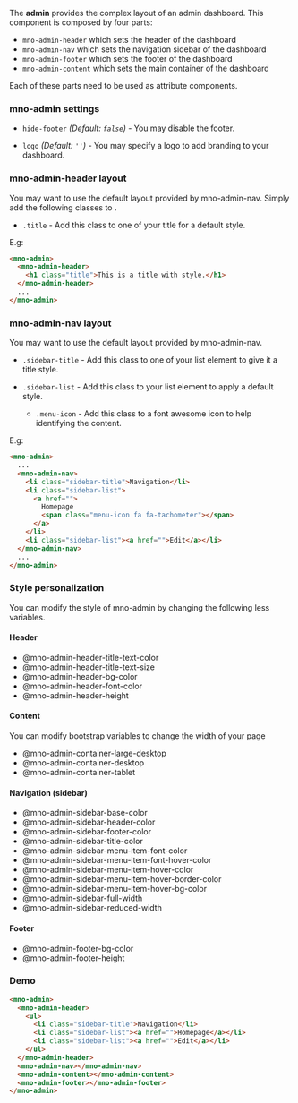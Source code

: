 The **admin** provides the complex layout of an admin dashboard.
This component is composed by four parts:

* `mno-admin-header` which sets the header of the dashboard
* `mno-admin-nav` which sets the navigation sidebar of the dashboard
* `mno-admin-footer` which sets the footer of the dashboard
* `mno-admin-content` which sets the main container of the dashboard

Each of these parts need to be used as attribute components.

### mno-admin settings

* `hide-footer`
  _(Default: `false`)_ -
  You may disable the footer.

* `logo`
  _(Default: `''`)_ -
  You may specify a logo to add branding to your dashboard.

### mno-admin-header layout
You may want to use the default layout provided by mno-admin-nav. 
Simply add the following classes to .

* `.title` -
  Add this class to one of your title for a default style.

E.g:
``` html
<mno-admin>
  <mno-admin-header>
    <h1 class="title">This is a title with style.</h1>
  </mno-admin-header>
  ...
</mno-admin>
```
  
### mno-admin-nav layout

You may want to use the default layout provided by mno-admin-nav. 

* `.sidebar-title` -
  Add this class to one of your list element to give it a title style.
  
* `.sidebar-list` -
  Add this class to your list element to apply a default style.
  
  * `.menu-icon` - Add this class to a font awesome icon to help identifying the content.
  
E.g:
``` html
<mno-admin>
  ...
  <mno-admin-nav>
    <li class="sidebar-title">Navigation</li>
    <li class="sidebar-list">
      <a href="">
        Homepage 
        <span class="menu-icon fa fa-tachometer"></span>
      </a>
    </li>
    <li class="sidebar-list"><a href="">Edit</a></li>
  </mno-admin-nav>
  ...
</mno-admin>
```

### Style personalization
You can modify the style of mno-admin by changing the following less variables.

#### Header
- @mno-admin-header-title-text-color
- @mno-admin-header-title-text-size
- @mno-admin-header-bg-color
- @mno-admin-header-font-color
- @mno-admin-header-height


#### Content
You can modify bootstrap variables to change the width of your page
- @mno-admin-container-large-desktop
- @mno-admin-container-desktop
- @mno-admin-container-tablet

#### Navigation (sidebar)
- @mno-admin-sidebar-base-color
- @mno-admin-sidebar-header-color
- @mno-admin-sidebar-footer-color
- @mno-admin-sidebar-title-color
- @mno-admin-sidebar-menu-item-font-color
- @mno-admin-sidebar-menu-item-font-hover-color
- @mno-admin-sidebar-menu-item-hover-color
- @mno-admin-sidebar-menu-item-hover-border-color
- @mno-admin-sidebar-menu-item-hover-bg-color
- @mno-admin-sidebar-full-width
- @mno-admin-sidebar-reduced-width

#### Footer
- @mno-admin-footer-bg-color
- @mno-admin-footer-height


### Demo
``` html
<mno-admin>
  <mno-admin-header>
    <ul>
      <li class="sidebar-title">Navigation</li>
      <li class="sidebar-list"><a href="">Homepage</a></li>
      <li class="sidebar-list"><a href="">Edit</a></li>
    </ul>
  </mno-admin-header>
  <mno-admin-nav></mno-admin-nav>
  <mno-admin-content></mno-admin-content>
  <mno-admin-footer></mno-admin-footer>
</mno-admin>
```

